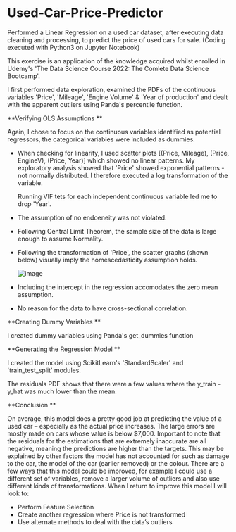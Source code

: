 # Used-Car-Price-Predictor
Performed a Linear Regression on a used car dataset, after executing data cleaning and processing, to predict the price of used cars for sale. (Coding executed with Python3 on Jupyter Notebook)

This exercise is an application of the knowledge acquired whilst enrolled in Udemy's 'The Data Science Course 2022: The Comlete Data Science Bootcamp'. 

I first performed data exploration, examined the PDFs of the continuous variables 'Price', 'Mileage', 'Engine Volume' & 'Year of production' and dealt with the apparent outliers using Panda's percentile function. 

**Verifying OLS Assumptions 
**

Again, I chose to focus on the continuous variables identified as potential regressors, the categorical variables were included as dummies. 

- When checking for linearity, I used scatter plots [(Price, Mileage), (Price, EngineV), (Price, Year)] which showed no linear patterns. 
  My exploratory analysis showed that 'Price' showed exponential patterns - not normally distributed. I therefore executed a log transformation of the variable. 
  
  Running VIF tets for each independent continuous variable led me to drop 'Year'. 
  
- The assumption of no endoeneity was not violated. 
- Following Central Limit Theorem, the sample size of the data is large enough to assume Normality.
- Following the transformation of 'Price', the scatter graphs (shown below) visually imply the homescedasticity assumption holds. 

  ![image](https://user-images.githubusercontent.com/93582626/155854909-9a4404b9-217a-4020-a7cb-4b8b25a66dee.png)
- Including the intercept in the regression accomodates the zero mean assumption. 
- No reason for the data to have cross-sectional correlation. 

**Creating Dummy Variables 
**

I created dummy variables using Panda's get_dummies function 

**Generating the Regression Model
**

I created the model using ScikitLearn's 'StandardScaler' and 'train_test_split' modules. 

The residuals PDF shows that there were a few values where the y_train - y_hat was much lower than the mean. 

**Conclusion
** 

On average, this model does a pretty good job at predicting the value of a used car – especially as the actual price increases. The large errors are mostly made on cars whose value is below $7,000. 
Important to note that the residuals for the estimations that are extremely inaccurate are all negative, meaning the predictions are higher than the targets. This may be explained by other factors the model has not accounted for such as damage to the car, the model of the car (earlier removed) or the colour. 
There are a few ways that this model could be improved, for example I could use a different set of variables, remove a larger volume of outliers and also use different kinds of transformations. 
When I return to improve this model I will look to:
-	Perform Feature Selection
-	Create another regression where Price is not transformed
-	Use alternate methods to deal with the data’s outliers

